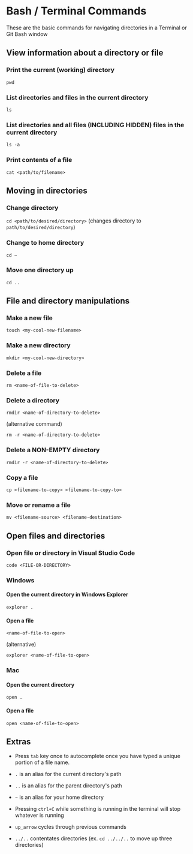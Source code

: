 # Bash / Terminal Commands

These are the basic commands for navigating directories in a Terminal or Git Bash window

## View information about a directory or file

### Print the current (working) directory

`pwd`

### List directories and files in the current directory

`ls`

### List directories and all files (INCLUDING HIDDEN) files in the current directory

`ls -a`

### Print contents of a file

`cat <path/to/filename>`

## Moving in directories

### Change directory

`cd <path/to/desired/directory>` (changes directory to `path/to/desired/directory`)

### Change to home directory

`cd ~`

### Move one directory up

`cd ..`

## File and directory manipulations

### Make a new file

`touch <my-cool-new-filename>`

### Make a new directory

`mkdir <my-cool-new-directory>`

### Delete a file

`rm <name-of-file-to-delete>`

### Delete a directory

`rmdir <name-of-directory-to-delete>`

(alternative command)

`rm -r <name-of-directory-to-delete>`

### Delete a NON-EMPTY directory

`rmdir -r <name-of-directory-to-delete>`

### Copy a file

`cp <filename-to-copy> <filename-to-copy-to>`

### Move or rename a file

`mv <filename-source> <filename-destination>`

## Open files and directories

### Open file or directory in Visual Studio Code

`code <FILE-OR-DIRECTORY>`

### Windows

#### Open the current directory in Windows Explorer

`explorer .`

#### Open a file

`<name-of-file-to-open>`

(alternative)

`explorer <name-of-file-to-open>`

### Mac

#### Open the current directory

`open .`

#### Open a file

`open <name-of-file-to-open>`

## Extras

- Press `tab` key once to autocomplete once you have typed a unique portion of a file name.

- `.` is an alias for the current directory's path

- `..` is an alias for the parent directory's path

- `~` is an alias for your home directory

- Pressing `ctrl+C` while something is running in the terminal will stop whatever is running

- `up_arrow` cycles through previous commands

- `../..` contentates directories (ex. `cd ../../..` to move up three directories)
